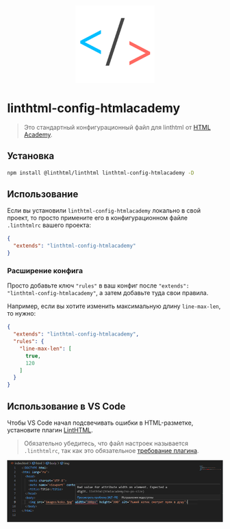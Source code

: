 <div align="center">
    <img width="185" height="180" src="./assets/logo.svg" alt="logo linthtml-config-htmlacademy" />
</div>

# linthtml-config-htmlacademy
> Это стандартный конфигурационный файл для linthtml от [HTML Academy](https://htmlacademy.ru/).

## Установка

```bash
npm install @linthtml/linthtml linthtml-config-htmlacademy -D
```

## Использование

Если вы установили `linthtml-config-htmlacademy` локально в свой проект, то просто примените его в конфигурационном файле `.linthtmlrc` вашего проекта:

```json
{
  "extends": "linthtml-config-htmlacademy"
}
```

### Расширение конфига

Просто добавьте ключ `"rules"` в ваш конфиг после `"extends": "linthtml-config-htmlacademy"`, а затем добавьте туда свои правила.

Например, если вы хотите изменить максимальную длину `line-max-len`, то нужно:

```json
{
  "extends": "linthtml-config-htmlacademy",
  "rules": {
    "line-max-len": [
      true,
      120
    ]
  }
}
```


## Использование в VS Code
Чтобы VS Code начал подсвечивать ошибки в HTML-разметке, установите плагин [LintHTML](https://marketplace.visualstudio.com/items?itemName=kamikillerto.vscode-linthtml).

> Обязательно убедитесь, что файл настроек называется `.linthtmlrc`, так как это обязательное [требование плагина](https://marketplace.visualstudio.com/items?itemName=kamikillerto.vscode-linthtml#:~:text=If%20you%20have%20a%20valid%20hmllint%20configuration%20file).

![](assets/vs-code-report.png)

